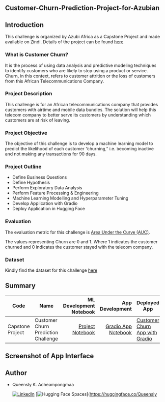 ## **Customer-Churn-Prediction-Project-for-Azubian** ##
## Introduction

This challenge is organized by Azubi Africa as a Capstone Project and made available on Zindi. Details of the project can be found [here](https://zindi.africa/competitions/customer-churn-prediction-challenge-for-azubian/)

### What is Customer Churn?
It is the process of using data analysis and predictive modeling techniques to identify customers who are likely to stop using a product or service. Churn, in this context, refers to customer attrition or the loss of customers from this African Telecommunications Company.

### Project Description
This challenge is for an African telecommunications company that provides customers with airtime and mobile data bundles. 
The solution will help this telecom company to better serve its customers by understanding which customers are at risk of leaving.

### Project Objective
The objective of this challenge is to develop a machine learning model to predict the likelihood of each customer “churning,” i.e. becoming inactive and not making any transactions for 90 days. 

### Project Outline

* Define Business Questions
* Define Hypothesis
* Perform Exploratory Data Analysis
* Perform Feature Processing & Engineering 
* Machine Learning Modelling and Hyperparameter Tuning
* Develop Application with Gradio
* Deploy Application in Hugging Face

### Evaluation 
The evaluation metric for this challenge is [Area Under the Curve (AUC)](https://zindi.africa/learn/zindi-error-metric-series-how-to-use-area-under-curve-auc-as-an-evaluation-metric-for-machine-learning/).

The values representing Churn are 0 and 1. Where 1 indicates the customer churned and 0 indicates the customer stayed with the telecom company.

### Dataset
Kindly find the dataset for this challenge [here](https://zindi.africa/competitions/customer-churn-prediction-challenge-for-azubian/data/)

## Summary
| Code      | Name        | ML Development Notebook|App Development| Deployed App | PowerPoint Presentation of Challenge |
|-----------|-------------|-------------:|-------------:|-------------|-------------|
| Capstone Project |Customer Churn Prediction Challenge| [Project Notebook](https://github.com/acheampongmaa/Azubian-Customer-Churn-Prediction-Challenge/blob/main/Team%20Serene%20Capstone%20Project%20Notebook.ipynb/)  |[Gradio App Notebook](https://github.com/acheampongmaa/Azubian-Customer-Churn-Prediction-Challenge/blob/main/Team%20Serene%20Capstone%20Project%20Gradio%20App%20Notebook.ipynb/) |[Customer Churn App with Gradio](https://huggingface.co/spaces/Queensly/Customer_Churn/)| [PowerPoint Presentation]( https://github.com/acheampongmaa/Azubian-Customer-Churn-Prediction-Challenge/blob/main/Team%20Serene%20Capstone%20Project%20PowerPoint%20Presentation.pptx/) |

## Screenshot of App Interface



## Author
- Queensly K. Acheampongmaa 


  [![LinkedIn](https://img.shields.io/badge/LinkedIn-blue)](https://www.linkedin.com/in/queensly-kyerewaa-acheampongmaa)
  [![Hugging Face Spaces](https://img.shields.io/badge/Hugging-Face-yellow)](https://huggingface.co/Queensly
